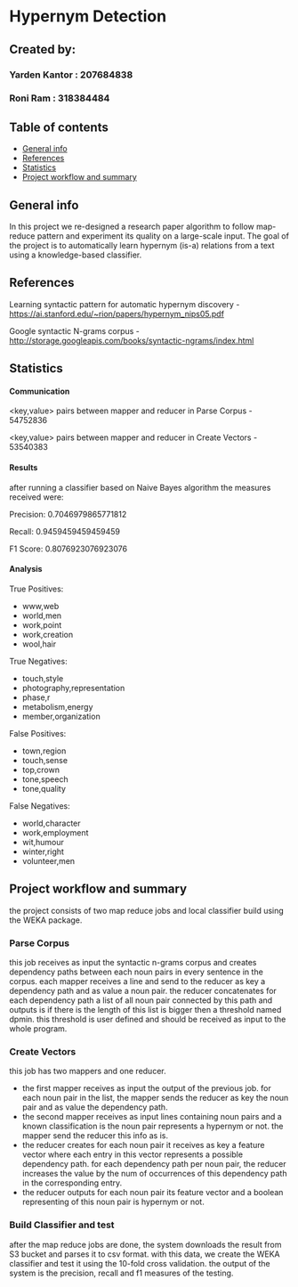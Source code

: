 # Hypernym Detection

## Created by:
### Yarden Kantor : 207684838
### Roni Ram : 318384484
## Table of contents
* [General info](#general-info)
* [References](#references)
* [Statistics](#Statistics)
* [Project workflow and summary](#project-workflow-and-summary)


## General info
In this project we re-designed a research paper algorithm to follow map-reduce pattern and experiment its quality on a large-scale input.
The goal of the project is to automatically learn hypernym (is-a) relations from a text using a knowledge-based classifier.  

## References
Learning syntactic pattern for automatic hypernym discovery - https://ai.stanford.edu/~rion/papers/hypernym_nips05.pdf

Google syntactic N-grams corpus -  http://storage.googleapis.com/books/syntactic-ngrams/index.html

## Statistics

#### Communication

<key,value> pairs between mapper and reducer in Parse Corpus - 54752836

<key,value> pairs between mapper and reducer in Create Vectors - 53540383


#### Results

after running a classifier based on Naive Bayes algorithm the measures received were:

Precision: 0.7046979865771812

Recall: 0.9459459459459459

F1 Score: 0.8076923076923076

#### Analysis

True Positives: 
- www,web
- world,men
- work,point
- work,creation
- wool,hair

True Negatives: 
- touch,style
- photography,representation
- phase,r
- metabolism,energy
- member,organization

False Positives:
- town,region
- touch,sense
- top,crown
- tone,speech
- tone,quality

False Negatives: 
- world,character
- work,employment
- wit,humour
- winter,right
- volunteer,men


## Project workflow and summary
the project consists of two map reduce jobs and local classifier build using the WEKA package. 

### Parse Corpus
this job receives as input the syntactic n-grams corpus and creates dependency paths between each noun pairs in every sentence in the corpus. 
each mapper receives a line and send to the reducer as key a dependency path and as value a noun pair. 
the reducer concatenates for each dependency path a list of all noun pair connected by this path and outputs is if there is the length of this list is bigger then a threshold 
named dpmin. this threshold is user defined and should be received as input to the whole program.


### Create Vectors
this job has two mappers and one reducer. 
- the first mapper receives as input the output of the previous job. for each noun pair in the list, the mapper sends the reducer as key the noun pair and as value the dependency path. 
- the second mapper receives as input lines containing noun pairs and a known classification is the noun pair represents a hypernym or not. the mapper send the reducer 
 this info as is.
- the reducer creates for each noun pair it receives as key a feature vector where each entry in this vector represents a possible dependency path.
for each dependency path per noun pair, the reducer increases the value by the num of occurrences of this dependency path in the corresponding entry.
- the reducer outputs for each noun pair its feature vector and a boolean representing of this noun pair is hypernym or not. 

### Build Classifier and test
after the map reduce jobs are done, the system downloads the result from S3 bucket and parses it to csv format.
with this data, we create the WEKA classifier and test it using the 10-fold cross validation. 
the output of the system is the precision, recall and f1 measures of the testing.  

